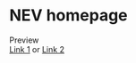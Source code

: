 # NEV homepage

Preview  
[Link 1](https://nev-khoibv.github.io/) or
[Link 2](https://htmlpreview.github.io/?https://github.com/haicva1988/nev-homepage/blob/master/index.html)

